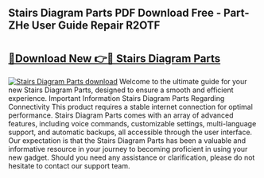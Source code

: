 ## Stairs Diagram Parts PDF Download Free - Part-ZHe User Guide Repair R2OTF

# <h2><a href="http://dfu814.blite.top/?on=Stairs+Diagram+Parts">🔗Download New 👉🔴 Stairs Diagram Parts</a></h2>

[![Stairs Diagram Parts download](https://i.imgur.com/lujVjoI.png)](http://dfu814.blite.top/?on=Stairs+Diagram+Parts)
Welcome to the ultimate guide for your new Stairs Diagram Parts, designed to ensure a smooth and efficient experience. Important Information Stairs Diagram Parts Regarding Connectivity This product requires a stable internet connection for optimal performance. Stairs Diagram Parts comes with an array of advanced features, including voice commands, customizable settings, multi-language support, and automatic backups, all accessible through the user interface. Our expectation is that the Stairs Diagram Parts has been a valuable and informative resource in your journey to becoming proficient in using your new gadget. Should you need any assistance or clarification, please do not hesitate to contact our support team.
